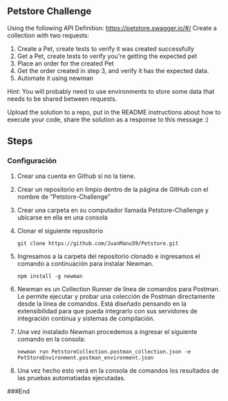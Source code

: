 ## Petstore Challenge

Using the following API Definition: https://petstore.swagger.io/#/
Create a collection with two requests:
1. Create a Pet, create tests to verify it was created successfully
2. Get a Pet, create tests to verify you're getting the expected pet
3. Place an order for the created Pet
4. Get the order created in step 3, and verify it has the expected data.
5. Automate it using newman

Hint: You will probably need to use environments to store some data that needs to be shared between requests.

Upload the solution to a repo, put in the README instructions about how to execute your code, share the solution as a response to this message :)


## Steps

### Configuración

1. Crear una cuenta en Github si no la tiene.

2. Crear un repositorio en limpio dentro de la página de GitHub con el nombre de “Petstore-Challenge”

3. Crear una carpeta en su computador llamada Petstore-Challenge y ubicarse en ella en una consola

4. Clonar el siguiente repositorio

    ``` shell
    git clone https://github.com/JuanManu59/Petstore.git
    ```
5. Ingresamos a la carpeta del repositorio clonado e ingresamos el comando a continuación para instalar Newman.
    ``` shell
    npm install -g newman
    ```
6. Newman es un Collection Runner de línea de comandos para Postman. Le permite ejecutar y probar una colección de Postman directamente desde la línea de comandos. Está diseñado pensando en la extensibilidad para que pueda integrarlo con sus servidores de integración continua y sistemas de compilación.

7. Una vez instalado Newman procedemos a ingresar el siguiente comando en la consola:
    ``` shell
    newman run PetstoreCollection.postman_collection.json -e PetStoreEnvironment.postman_environment.json
    ```
8. Una vez hecho esto verá en la consola de comandos los resultados de las pruebas automatiadas ejecutadas.

###End
